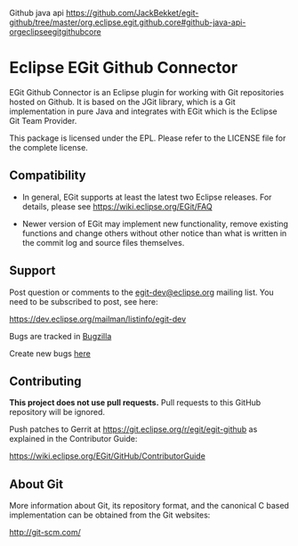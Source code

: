 Github java api
https://github.com/JackBekket/egit-github/tree/master/org.eclipse.egit.github.core#github-java-api-orgeclipseegitgithubcore

Eclipse EGit Github Connector
=============================

EGit Github Connector is an Eclipse plugin for working with Git repositories
hosted on Github. It is based on the JGit library, which is a Git implementation
in pure Java and integrates with EGit which is the Eclipse Git Team Provider.

This package is licensed under the EPL. Please refer to the LICENSE file
for the complete license.

Compatibility
-------------

- In general, EGit supports at least the latest two Eclipse releases.
  For details, please see https://wiki.eclipse.org/EGit/FAQ

- Newer version of EGit may implement new functionality, remove
  existing functions and change others without other notice than what
  is written in the commit log and source files themselves.

Support
-------

Post question or comments to the egit-dev@eclipse.org mailing list.
You need to be subscribed to post, see here:

https://dev.eclipse.org/mailman/listinfo/egit-dev

Bugs are tracked in [Bugzilla](https://bugs.eclipse.org/bugs/buglist.cgi?bug_status=UNCONFIRMED&bug_status=NEW&bug_status=ASSIGNED&bug_status=REOPENED&classification=Technology&component=GitHub&list_id=11227256&product=EGit&query_format=advanced)

Create new bugs [here](https://bugs.eclipse.org/bugs/enter_bug.cgi?product=EGit;component=GitHub)


Contributing
------------

**This project does not use pull requests.**
Pull requests to this GitHub repository will be ignored.

Push patches to Gerrit at https://git.eclipse.org/r/egit/egit-github as explained
in the Contributor Guide:

https://wiki.eclipse.org/EGit/GitHub/ContributorGuide


About Git
---------

More information about Git, its repository format, and the canonical
C based implementation can be obtained from the Git websites:

http://git-scm.com/
